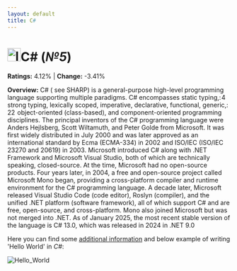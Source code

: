 ```yaml
---
layout: default
title: C#
---
```


# <img src="https://www.kindpng.com/picc/m/608-6084179_transparent-c-programming-png-c-sharp-logo-png.png" alt="logo" width="30"/>**C#** (_№5_) 

**Ratings:** 4.12% | **Change:** -3.41% 

**Overview:** C# ( see SHARP) is a general-purpose high-level programming language supporting multiple paradigms. C# encompasses static typing,: 4  strong typing, lexically scoped, imperative, declarative, functional, generic,: 22  object-oriented (class-based), and component-oriented programming disciplines.
The principal inventors of the C# programming language were Anders Hejlsberg, Scott Wiltamuth, and Peter Golde from Microsoft. It was first widely distributed in July 2000 and was later approved as an international standard by Ecma (ECMA-334) in 2002 and ISO/IEC (ISO/IEC 23270 and 20619) in 2003. Microsoft introduced C# along with .NET Framework and Microsoft Visual Studio, both of which are technically speaking, closed-source. At the time, Microsoft had no open-source products. Four years later, in 2004, a free and open-source project called Microsoft Mono began, providing a cross-platform compiler and runtime environment for the C# programming language. A decade later, Microsoft released Visual Studio Code (code editor), Roslyn (compiler), and the unified .NET platform (software framework), all of which support C# and are free, open-source, and cross-platform. Mono also joined Microsoft but was not merged into .NET.
As of January 2025, the most recent stable version of the language is C# 13.0, which was released in 2024 in .NET 9.0

Here you can find some [additional information](https://en.wikipedia.org/wiki/C_Sharp_(programming_language)) and below example of writing 'Hello World' in _C#_: 

![Hello_World](https://res.cloudinary.com/dmsxwwfb5/image/upload/v1589883956/output-hello-world-csharp-program-min.png)
